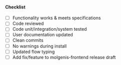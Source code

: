 #### Checklist
- [ ] Functionality works & meets specifications
- [ ] Code reviewed
- [ ] Code unit/integration/system tested
- [ ] User documentation updated
- [ ] Clean commits
- [ ] No warnings during install
- [ ] Updated flow typing
- [ ] Add fix/feature to molgenis-frontend release draft
